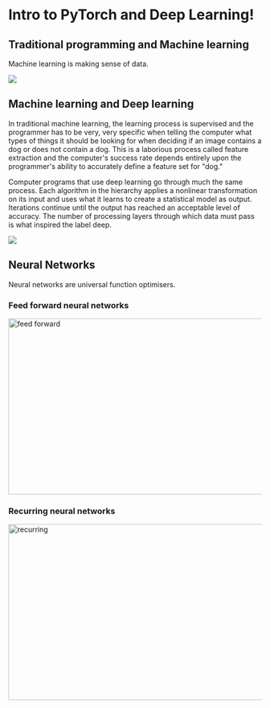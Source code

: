 # Intro to PyTorch and Deep Learning!

## Traditional programming and Machine learning

Machine learning is making sense of data.

![](https://scontent.fcok1-1.fna.fbcdn.net/v/t1.0-9/38647232_1065262550318293_8878660628852506624_o.jpg?_nc_cat=0&oh=23aa585957059eed98c0526dbce4075d&oe=5BFFE65D)

## Machine learning and Deep learning

In traditional machine learning, the learning process is supervised and the programmer has to be very, very specific when telling the computer what types of things it should be looking for when deciding if an image contains a dog or does not contain a dog. This is a laborious process called feature extraction and the computer's success rate depends entirely upon the programmer's ability to accurately define a feature set for "dog."

Computer programs that use deep learning go through much the same process. Each algorithm in the hierarchy applies a nonlinear transformation on its input and uses what it learns to create a statistical model as output. Iterations continue until the output has reached an acceptable level of accuracy. The number of processing layers through which data must pass is what inspired the label deep.

![](https://qph.fs.quoracdn.net/main-qimg-6c1dc5666bd31bf16120d332957b4059)

## Neural Networks

Neural networks are universal function optimisers.

### Feed forward neural networks

<p>
  <img src="https://cdn-images-1.medium.com/max/1600/1*Gh5PS4R_A5drl5ebd_gNrg@2x.png" alt="feed forward" height="350" width="600"/>
</p>

### Recurring neural networks


<p>
  <img src="https://iamtrask.github.io/img/backprop_through_time.gif" alt="recurring" height="350" width="600"/>
</p>

